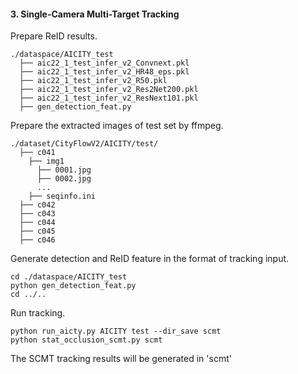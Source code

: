 #### 3. Single-Camera Multi-Target Tracking

Prepare ReID results.
```
./dataspace/AICITY_test      
  ├── aic22_1_test_infer_v2_Convnext.pkl
  ├── aic22_1_test_infer_v2_HR48_eps.pkl
  ├── aic22_1_test_infer_v2_R50.pkl
  ├── aic22_1_test_infer_v2_Res2Net200.pkl
  ├── aic22_1_test_infer_v2_ResNext101.pkl
  ├── gen_detection_feat.py
```

Prepare the extracted images of test set by ffmpeg.
```
./dataset/CityFlowV2/AICITY/test/
  ├── c041
    ├── img1
      ├── 0001.jpg
      ├── 0002.jpg
      ...
    ├── seqinfo.ini
  ├── c042
  ├── c043
  ├── c044
  ├── c045
  ├── c046
```

Generate detection and ReID feature in the format of tracking input.
```
cd ./dataspace/AICITY_test
python gen_detection_feat.py
cd ../..
```

Run tracking.
```
python run_aicty.py AICITY test --dir_save scmt
python stat_occlusion_scmt.py scmt
```

The SCMT tracking results will be generated in 'scmt' 

